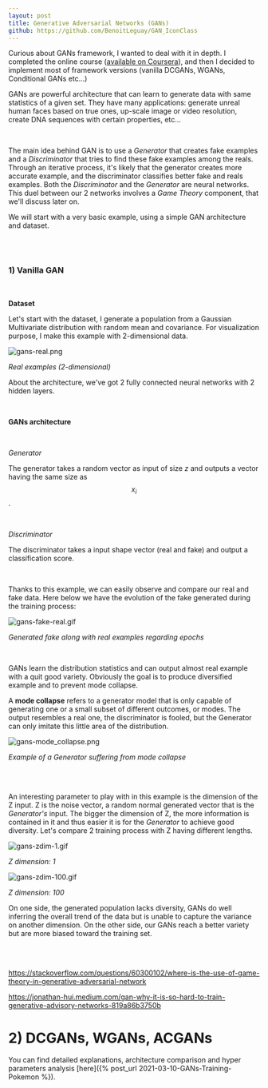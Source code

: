 ```yaml
---
layout: post
title: Generative Adversarial Networks (GANs)
github: https://github.com/BenoitLeguay/GAN_IconClass
---
```


Curious about GANs framework, I wanted to deal with it in depth. I completed the online course ([available on Coursera](https://www.coursera.org/specializations/generative-adversarial-networks-gans)), and then I decided to implement most of framework versions (vanilla DCGANs, WGANs, Conditional GANs etc...)

GANs are powerful architecture that can learn to generate data with same statistics of a given set. They have many applications: generate unreal human faces based on true ones, up-scale image or video resolution, create DNA sequences with certain properties,  etc... 

<br/>

The main idea behind GAN is to use a *Generator* that creates fake examples and a *Discriminator* that tries to find these fake examples among the reals. Through an iterative process, it's likely that the generator creates more accurate example, and the discriminator classifies better fake and reals examples. Both the *Discriminator* and the *Generator* are neural networks. This duel between our 2 networks involves a *Game Theory* component, that we'll discuss later on. 



We will start with a very basic example, using a simple GAN architecture and dataset.

<br/>

<br/>

### 1) Vanilla GAN

<br/>

**Dataset**

Let's start with the dataset, I generate a population from a Gaussian Multivariate distribution with random mean and covariance. For visualization purpose, I make this example with 2-dimensional data. 

![gans-real.png]({{site.baseurl}}/images/gans/gans-real-2d.png)

*Real examples (2-dimensional)*

About the architecture, we've got 2 fully connected neural networks with 2 hidden layers. 

<br/>

**GANs architecture**

<br/>

*Generator*

The generator takes a random vector as input of size *z* and outputs a vector having the same size as $$x_i$$. 

<br/>

*Discriminator*

The discriminator takes a input shape vector (real and fake) and output a classification score. 

<br/>

Thanks to this example, we can easily observe and compare our real and fake data. Here below we have the evolution of the fake generated during the training process:

![gans-fake-real.gif]({{site.baseurl}}/images/gans/gans-fake-real.gif)

*Generated fake along with real examples regarding epochs*

<br/>

GANs learn the distribution statistics and can output almost real example with a quit good variety. Obviously the goal is to produce diversified example and to prevent mode collapse.  

A **mode collapse** refers to a generator model that is only capable of generating one or a small subset of different outcomes, or modes. The output resembles a real one, the discriminator is fooled, but the Generator can only imitate this little area of the distribution. 

![gans-mode_collapse.png]({{site.baseurl}}/images/gans/gans-mode_collapse.png)

*Example of a Generator suffering from mode collapse*

<br/><br/>

An interesting parameter to play with in this example is the dimension of the Z input. Z is the noise vector, a random normal generated vector that is the *Generator's* input. The bigger the dimension of Z, the more information is contained in it and thus easier it is for the *Generator* to achieve good diversity. Let's compare 2 training process with Z having different lengths.  

![gans-zdim-1.gif]({{site.baseurl}}/images/gans/gans-zdim-1.gif)

*Z dimension: 1*

![gans-zdim-100.gif]({{site.baseurl}}/images/gans/gans-zdim-100.gif)

*Z dimension: 100*

On one side, the generated population lacks diversity, GANs do well inferring the overall trend of the data but is unable to capture the variance on another dimension. On the other side, our GANs reach a better variety but are more biased toward the training set.

<br/><br/>



https://stackoverflow.com/questions/60300102/where-is-the-use-of-game-theory-in-generative-adversarial-network

https://jonathan-hui.medium.com/gan-why-it-is-so-hard-to-train-generative-advisory-networks-819a86b3750b

# 2) DCGANs, WGANs, ACGANs

You can find detailed explanations, architecture comparison and hyper parameters analysis [here]({% post_url 2021-03-10-GANs-Training-Pokemon %}).

<br/>